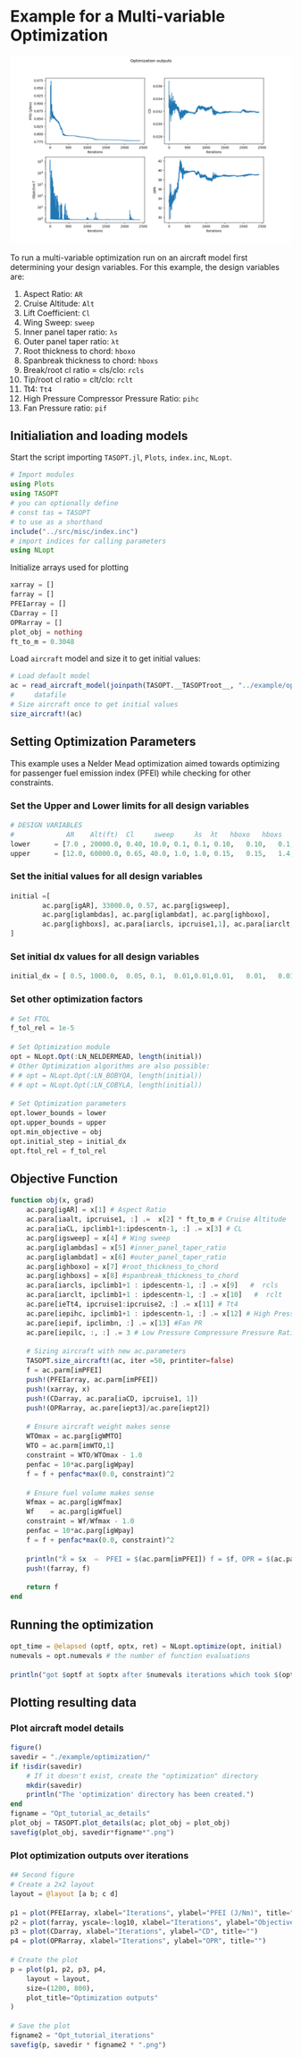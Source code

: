 # Example for a Multi-variable Optimization

![Optimization Iteration Plot](../assets/Opt_tutorial_iterations.png)

To run a multi-variable optimization run on an aircraft model first determining your design variables. For this example, the design variables are:

1. Aspect Ratio: `AR`
2. Cruise Altitude: `Alt`
3. Lift Coefficient: `Cl`  
4. Wing Sweep: `sweep`
5. Inner panel taper ratio: `λs`  
6. Outer panel taper ratio: `λt`  
7. Root thickness to chord: `hboxo`
8. Spanbreak thickness to chord: `hboxs`
9. Break/root cl ratio = cls/clo: `rcls`
10. Tip/root cl ratio = clt/clo: `rclt`
11. Tt4: `Tt4`
12. High Pressure Compressor Pressure Ratio: `pihc`
13. Fan Pressure ratio: `pif`

## Initialiation and loading models

Start the script importing `TASOPT.jl`, `Plots`, `index.inc`, `NLopt`.

```julia
# Import modules
using Plots
using TASOPT
# you can optionally define
# const tas = TASOPT 
# to use as a shorthand
include("../src/misc/index.inc")
# import indices for calling parameters
using NLopt
```

Initialize arrays used for plotting

```julia
xarray = []
farray = []
PFEIarray = []
CDarray = []
OPRarray = []
plot_obj = nothing
ft_to_m = 0.3048
```

Load `aircraft` model and size it to get initial values:

```julia
# Load default model
ac = read_aircraft_model(joinpath(TASOPT.__TASOPTroot__, "../example/opt_input.toml"))
#     datafile
# Size aircraft once to get initial values
size_aircraft!(ac)
```

## Setting Optimization Parameters

This example uses a Nelder Mead optimization aimed towards optimizing for passenger fuel emission index (PFEI) while checking for other constraints.

### Set the Upper and Lower limits for all design variables

```julia
# DESIGN VARIABLES
#             AR    Alt(ft)  Cl     sweep     λs  λt   hboxo   hboxs   rcls    rclt     Tt4CR   iepihc iepif
lower      = [7.0 , 20000.0, 0.40, 10.0, 0.1, 0.1, 0.10,   0.10,   0.1,    0.1,     700.0,  6,      0]
upper      = [12.0, 60000.0, 0.65, 40.0, 1.0, 1.0, 0.15,   0.15,   1.4,    1.0,     2000.0, 15,     10] 

```

### Set the initial values for all design variables

```julia
initial =[
        ac.parg[igAR], 33000.0, 0.57, ac.parg[igsweep], 
        ac.parg[iglambdas], ac.parg[iglambdat], ac.parg[ighboxo], 
        ac.parg[ighboxs], ac.para[iarcls, ipcruise1,1], ac.para[iarclt, ipcruise1,1], 1587, 11.46, 1.66
]
```

### Set initial dx values for all design variables

```julia
initial_dx = [ 0.5, 1000.0,  0.05, 0.1,  0.01,0.01,0.01,   0.01,   0.01,   0.01, 100, 0.5,0.2]
```

### Set other optimization factors

```julia
# Set FTOL
f_tol_rel = 1e-5

# Set Optimization module
opt = NLopt.Opt(:LN_NELDERMEAD, length(initial))
# Other Optimization algorithms are also possible:
# # opt = NLopt.Opt(:LN_BOBYQA, length(initial))
# # opt = NLopt.Opt(:LN_COBYLA, length(initial))

# Set Optimization parameters
opt.lower_bounds = lower
opt.upper_bounds = upper
opt.min_objective = obj
opt.initial_step = initial_dx
opt.ftol_rel = f_tol_rel
```

## Objective Function

```julia
function obj(x, grad)
    ac.parg[igAR] = x[1] # Aspect Ratio 
    ac.para[iaalt, ipcruise1, :] .=  x[2] * ft_to_m # Cruise Altitude
    ac.para[iaCL, ipclimb1+1:ipdescentn-1, :] .= x[3] # CL
    ac.parg[igsweep] = x[4] # Wing sweep 
    ac.parg[iglambdas] = x[5] #inner_panel_taper_ratio
    ac.parg[iglambdat] = x[6] #outer_panel_taper_ratio
    ac.parg[ighboxo] = x[7] #root_thickness_to_chord
    ac.parg[ighboxs] = x[8] #spanbreak_thickness_to_chord
    ac.para[iarcls, ipclimb1+1 : ipdescentn-1, :] .= x[9]   #  rcls    break/root cl ratio = cls/clo
    ac.para[iarclt, ipclimb1+1 : ipdescentn-1, :] .= x[10]   #  rclt    tip  /root cl ratio = clt/clo
    ac.pare[ieTt4, ipcruise1:ipcruise2, :] .= x[11] # Tt4
    ac.pare[iepihc, ipclimb1+1 : ipdescentn-1, :] .= x[12] # High Pressure Compressor Pressure Ratio
    ac.pare[iepif, ipclimbn, :] .= x[13] #Fan PR 
    ac.pare[iepilc, :, :] .= 3 # Low Pressure Compressure Pressure Ratio set to 3

    # Sizing aircraft with new ac.parameters
    TASOPT.size_aircraft!(ac, iter =50, printiter=false)
    f = ac.parm[imPFEI]
    push!(PFEIarray, ac.parm[imPFEI])
    push!(xarray, x)
    push!(CDarray, ac.para[iaCD, ipcruise1, 1])
    push!(OPRarray, ac.pare[iept3]/ac.pare[iept2])
    
    # Ensure aircraft weight makes sense
    WTOmax = ac.parg[igWMTO]
    WTO = ac.parm[imWTO,1]
    constraint = WTO/WTOmax - 1.0
    penfac = 10*ac.parg[igWpay]
    f = f + penfac*max(0.0, constraint)^2

    # Ensure fuel volume makes sense
    Wfmax = ac.parg[igWfmax]
    Wf    = ac.parg[igWfuel]
    constraint = Wf/Wfmax - 1.0
    penfac = 10*ac.parg[igWpay]
    f = f + penfac*max(0.0, constraint)^2
    
    println("X̄ = $x  ⇨  PFEI = $(ac.parm[imPFEI]) f = $f, OPR = $(ac.pare[iept3]/ac.pare[iept2]),")
    push!(farray, f)
    
    return f
end
```

## Running the optimization

```julia
opt_time = @elapsed (optf, optx, ret) = NLopt.optimize(opt, initial)
numevals = opt.numevals # the number of function evaluations

println("got $optf at $optx after $numevals iterations which took $(opt_time/60) min (returned $ret)")

```

## Plotting resulting data

### Plot aircraft model details

```julia
figure()
savedir = "./example/optimization/"
if !isdir(savedir)
    # If it doesn't exist, create the "optimization" directory
    mkdir(savedir)
    println("The 'optimization' directory has been created.")
end
figname = "Opt_tutorial_ac_details"
plot_obj = TASOPT.plot_details(ac; plot_obj = plot_obj)
savefig(plot_obj, savedir*figname*".png")
```

### Plot optimization outputs over iterations

```julia
## Second figure
# Create a 2x2 layout
layout = @layout [a b; c d]

p1 = plot(PFEIarray, xlabel="Iterations", ylabel="PFEI (J/Nm)", title="")
p2 = plot(farray, yscale=:log10, xlabel="Iterations", ylabel="Objective f", title="")
p3 = plot(CDarray, xlabel="Iterations", ylabel="CD", title="")
p4 = plot(OPRarray, xlabel="Iterations", ylabel="OPR", title="")

# Create the plot
p = plot(p1, p2, p3, p4,    
    layout = layout,
    size=(1200, 800),
    plot_title="Optimization outputs"
)

# Save the plot
figname2 = "Opt_tutorial_iterations"
savefig(p, savedir * figname2 * ".png")
```
